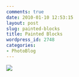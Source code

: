 ```yaml
---
comments: true
date: 2010-01-10 12:53:15
layout: post
slug: painted-blocks
title: Painted Blocks
wordpress_id: 2748
categories:
- PhotoBlog
---
```


![](http://ryanfitzer.com/main/wp-content/uploads/2010/01/santee-3.jpg)
